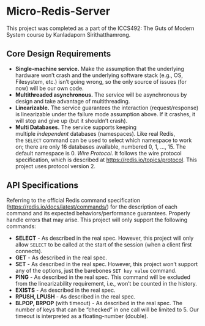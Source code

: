 # Micro-Redis-Server
This project was completed as a part of the ICCS492: The Guts of Modern System course by Kanladaporn Sirithatthamrong.

## Core Design Requirements
- **Single-machine service.** Make the assumption that the underlying hardware won’t crash and the underlying software stack (e.g., OS, Filesystem, etc.) isn’t going wrong, so the only source of issues (for now) will be our own code.
- **Multithreaded asynchronous.** The service will be asynchronous by design and take advantage of multithreading.
- **Linearizable.** The service guarantees the interaction (request/response) is linearizable under the failure mode assumption above. If it crashes, it will stop and give up (but it shouldn’t crash).
- **Multi Databases.** The service supports keeping multiple *independent* databases (namespaces). Like real Redis, the `SELECT` command can be used to select which namespace to work on; there are only 16 databases available, numbered 0, 1, …, 15. The default namespace is 0.
*Wire Protocol*. It follows the wire protocol specification, which is described at https://redis.io/topics/protocol. This project uses protocol version 2.

## API Specifications
Referring to the official Redis command specification (https://redis.io/docs/latest/commands/) for the description of each command and its expected behaviors/performance guarantees. Properly handle errors that may arise. This project will only support the following commands:
- **SELECT** - As described in the real spec. However, this project will only allow `SELECT` to be called at the start of the session (when a client first connects).
- **GET** - As described in the real spec.
- **SET** - As described in the real spec. However, this project won’t support any of the options, just the barebones `SET key value` command.
- **PING** - As described in the real spec. This command will be excluded from the linearizability requirement, i.e., won’t be counted in the history.
- **EXISTS** - As described in the real spec.
- **RPUSH, LPUSH** - As described in the real spec.
- **BLPOP, BRPOP** (with timeout) - As described in the real spec. The number of keys that can be “checked” in one call will be limited to 5. Our timeout is interpreted as a floating-number (double).
